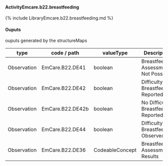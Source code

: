 #### ActivityEmcare.b22.breastfeeding

{% include LibraryEmcare.b22.breastfeeding.md %}
#### Ouputs

ouputs generated by the structureMaps

| type | code / path | valueType | Description |
|---|---|---|---|
| Observation | EmCare.B22.DE41 | boolean | Breastfeeding Assessment Not Possible |
| Observation | EmCare.B22.DE42 | boolean | Difficulty Breastfeeding Reported |
| Observation | EmCare.B22.DE42b | boolean | No Difficulty Breastfeeding Reported |
| Observation | EmCare.B22.DE44 | boolean | Difficulty Breastfeeding Observed |
| Observation | EmCare.B22.DE36 | CodeableConcept | Breastfeeding Assessment Results |

